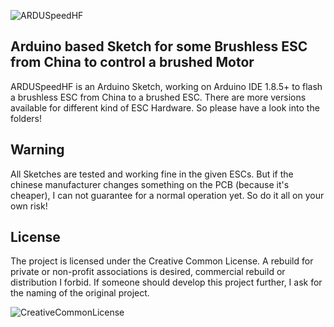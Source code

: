 ![ARDUSpeedHF](https://marcostoffers.github.io/arduspeedhfNGlogo640.jpg)
## Arduino based Sketch for some Brushless ESC from China to control a brushed Motor

ARDUSpeedHF is an Arduino Sketch, working on Arduino IDE 1.8.5+ to flash a brushless ESC from China to a brushed ESC. There are more versions available for different kind of ESC Hardware. So please have a look into the folders!

## Warning
All Sketches are tested and working fine in the given ESCs. But if the chinese manufacturer changes something on the PCB (because it's cheaper), I can not guarantee for a normal operation yet. So do it all on your own risk!

## License
The project is licensed under the Creative Common License. A rebuild for private or non-profit associations is desired, commercial rebuild or distribution I forbid. If someone should develop this project further, I ask for the naming of the original project.

![CreativeCommonLicense](https://marcostoffers.github.io/cc.png)
